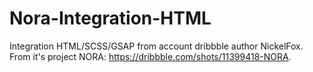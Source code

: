 # Nora-Integration-HTML

Integration HTML/SCSS/GSAP from account dribbble author NickelFox.<br />
From it's project NORA:  https://dribbble.com/shots/11399418-NORA.
